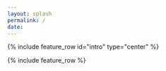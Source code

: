 ```yaml
---
layout: splash
permalink: /
date:
---
```


{% include feature_row id="intro" type="center" %}

{% include feature_row %}
